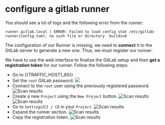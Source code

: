 # configure a gitlab runner

You should see a lot of logs and the following error from the runner:  
```shell
runner.gitlab.local | ERROR: Failed to load config stat /etc/gitlab-runner/config.toml: no such file or directory  builds=0
```


The configuration of our Runner is missing, we need to **connect** it to the GitLab server to generate a new one. 
Thus, we must register our runner:  

We have to use the web interface to finalize the GitLab setup and then **get a registration token** for our runner. 
Follow the following steps:  


- Go to {{TRAFFIC_HOST1_80}}
- Set the `root` GitLab password.
![](./img/register-root.png)
- Connect to the `root` user using the previously registered password.
![Scan results](./img/login-root.png)
- Create a new `Project` using the `New Project` button.
![Scan results](./img/home-page.png)
![Scan results](./img/new-repo.png)
- Go to `Settings`/`CI / CD` in your `Project`.
![Scan results](./img/repo-page-hover-settings-ci-cd.png)
- Expand the runner section.
![Scan results](./img/repo-settings-ci-cd-runners-page.png)
- Copy the registration token.
![Scan results](./img/repo-settings-ci-cd-runners-page-token.png)


